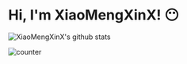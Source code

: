 # Hi, I'm XiaoMengXinX!  😶

![XiaoMengXinX's github stats](https://github-readme-stats.vercel.app/api?username=XiaoMengXinX&show_icons=true&bg_color=ffffff&title_color=eed0d2&hide_title=true)

<!--
![XiaoMengXinX's top langs](https://github-readme-stats.vercel.app/api/top-langs/?username=XiaoMengXinX&layout=compact&icon_color=eed0d2&text_color=24292e&bg_color=ffffff&title_color=eed0d2&hide_title=true)
-->

![counter](https://count.getloli.com/get/@xmxx-github-readme?theme=rule34)
